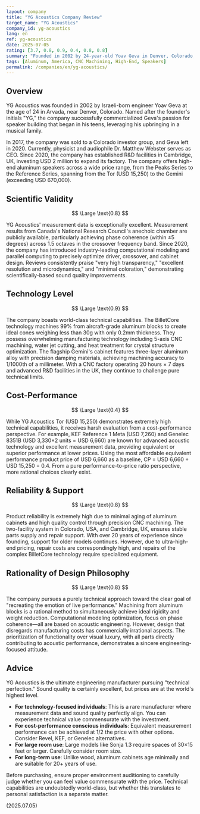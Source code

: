 ```yaml
---
layout: company
title: "YG Acoustics Company Review"
target_name: "YG Acoustics"
company_id: yg-acoustics
lang: en
ref: yg-acoustics
date: 2025-07-05
rating: [3.7, 0.8, 0.9, 0.4, 0.8, 0.8]
summary: "Founded in 2002 by 24-year-old Yoav Geva in Denver, Colorado, this high-end speaker manufacturer is renowned for its BilletCore technology that machines 99% of aircraft-grade aluminum from massive blocks. Entry-level Tor starts at USD 15,250, while flagship Gemini exceeds USD 670,000. Since 2020, the company has established R&D facilities in Cambridge, UK, promoting optimization through computational modeling. While boasting extremely high technical capabilities and measurement performance, prices are also at the world's highest level."
tags: [Aluminum, America, CNC Machining, High-End, Speakers]
permalink: /companies/en/yg-acoustics/
---
```

## Overview

YG Acoustics was founded in 2002 by Israeli-born engineer Yoav Geva at the age of 24 in Arvada, near Denver, Colorado. Named after the founder's initials "YG," the company successfully commercialized Geva's passion for speaker building that began in his teens, leveraging his upbringing in a musical family.

In 2017, the company was sold to a Colorado investor group, and Geva left in 2020. Currently, physicist and audiophile Dr. Matthew Webster serves as CEO. Since 2020, the company has established R&D facilities in Cambridge, UK, investing USD 2 million to expand its factory. The company offers high-end aluminum speakers across a wide price range, from the Peaks Series to the Reference Series, spanning from the Tor (USD 15,250) to the Gemini (exceeding USD 670,000).

## Scientific Validity

$$ \Large \text{0.8} $$

YG Acoustics' measurement data is exceptionally excellent. Measurement results from Canada's National Research Council's anechoic chamber are publicly available, particularly achieving phase coherence (within ±5 degrees) across 1.5 octaves in the crossover frequency band. Since 2020, the company has introduced industry-leading computational modeling and parallel computing to precisely optimize driver, crossover, and cabinet design. Reviews consistently praise "very high transparency," "excellent resolution and microdynamics," and "minimal coloration," demonstrating scientifically-based sound quality improvements.

## Technology Level

$$ \Large \text{0.9} $$

The company boasts world-class technical capabilities. The BilletCore technology machines 99% from aircraft-grade aluminum blocks to create ideal cones weighing less than 30g with only 0.2mm thickness. They possess overwhelming manufacturing technology including 5-axis CNC machining, water jet cutting, and heat treatment for crystal structure optimization. The flagship Gemini's cabinet features three-layer aluminum alloy with precision damping materials, achieving machining accuracy to 1/1000th of a millimeter. With a CNC factory operating 20 hours × 7 days and advanced R&D facilities in the UK, they continue to challenge pure technical limits.

## Cost-Performance

$$ \Large \text{0.4} $$

While YG Acoustics Tor (USD 15,250) demonstrates extremely high technical capabilities, it receives harsh evaluation from a cost-performance perspective. For example, KEF Reference 1 Meta (USD 7,260) and Genelec 8351B (USD 3,330×2 units = USD 6,660) are known for advanced acoustic technology and excellent measurement data, providing equivalent or superior performance at lower prices. Using the most affordable equivalent performance product price of USD 6,660 as a baseline, CP = USD 6,660 ÷ USD 15,250 = 0.4. From a pure performance-to-price ratio perspective, more rational choices clearly exist.

## Reliability & Support

$$ \Large \text{0.8} $$

Product reliability is extremely high due to minimal aging of aluminum cabinets and high quality control through precision CNC machining. The two-facility system in Colorado, USA, and Cambridge, UK, ensures stable parts supply and repair support. With over 20 years of experience since founding, support for older models continues. However, due to ultra-high-end pricing, repair costs are correspondingly high, and repairs of the complex BilletCore technology require specialized equipment.

## Rationality of Design Philosophy

$$ \Large \text{0.8} $$

The company pursues a purely technical approach toward the clear goal of "recreating the emotion of live performance." Machining from aluminum blocks is a rational method to simultaneously achieve ideal rigidity and weight reduction. Computational modeling optimization, focus on phase coherence—all are based on acoustic engineering. However, design that disregards manufacturing costs has commercially irrational aspects. The prioritization of functionality over visual luxury, with all parts directly contributing to acoustic performance, demonstrates a sincere engineering-focused attitude.

## Advice

YG Acoustics is the ultimate engineering manufacturer pursuing "technical perfection." Sound quality is certainly excellent, but prices are at the world's highest level.

- **For technology-focused individuals**: This is a rare manufacturer where measurement data and sound quality perfectly align. You can experience technical value commensurate with the investment.
- **For cost-performance conscious individuals**: Equivalent measurement performance can be achieved at 1/2 the price with other options. Consider Revel, KEF, or Genelec alternatives.
- **For large room use**: Large models like Sonja 1.3 require spaces of 30×15 feet or larger. Carefully consider room size.
- **For long-term use**: Unlike wood, aluminum cabinets age minimally and are suitable for 20+ years of use.

Before purchasing, ensure proper environment auditioning to carefully judge whether you can feel value commensurate with the price. Technical capabilities are undoubtedly world-class, but whether this translates to personal satisfaction is a separate matter.

(2025.07.05)